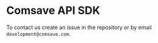 # Comsave API SDK

To contact us create an issue in the repository or by email `development@comsave.com`.
